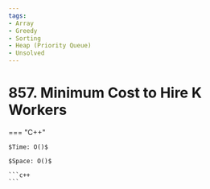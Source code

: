 ```yaml
---
tags:
- Array
- Greedy
- Sorting
- Heap (Priority Queue)
- Unsolved
---
```



# 857. Minimum Cost to Hire K Workers

=== "C++"

    $Time: O()$

    $Space: O()$

    ```c++
    ```
